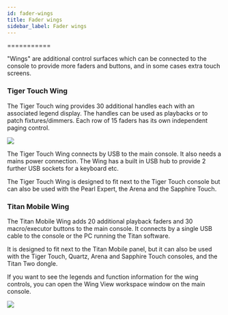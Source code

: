 ```yaml
---
id: fader-wings 
title: Fader wings
sidebar_label: Fader wings
---
```

===========

"Wings" are additional control surfaces which can be connected to the
console to provide more faders and buttons, and in some cases extra
touch screens.

### Tiger Touch Wing

The Tiger Touch wing provides 30 additional handles each with an
associated legend display. The handles can be used as playbacks or to
patch fixtures/dimmers. Each row of 15 faders has its own independent
paging control.

![](/docs/images/image57.png)

The Tiger Touch Wing connects by USB to the main console. It also needs
a mains power connection. The Wing has a built in USB hub to provide 2
further USB sockets for a keyboard etc.

The Tiger Touch Wing is designed to fit next to the Tiger Touch console
but can also be used with the Pearl Expert, the Arena and the Sapphire
Touch.

### Titan Mobile Wing

The Titan Mobile Wing adds 20 additional playback faders and 30
macro/executor buttons to the main console. It connects by a single USB
cable to the console or the PC running the Titan software.

It is designed to fit next to the Titan Mobile panel, but it can also be
used with the Tiger Touch, Quartz, Arena and Sapphire Touch consoles,
and the Titan Two dongle.

If you want to see the legends and function information for the wing
controls, you can open the Wing View workspace window on the main
console.

![](/docs/images/image58.png)


